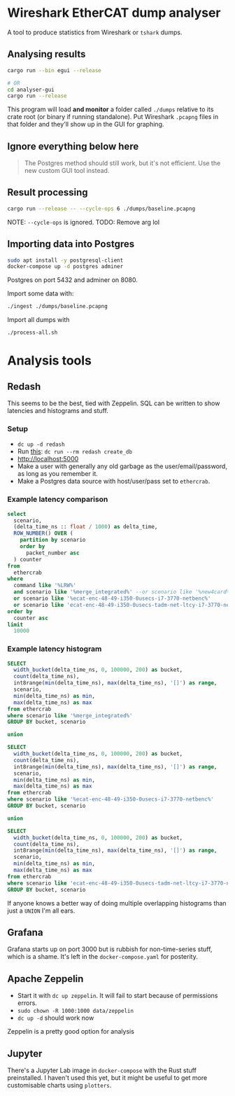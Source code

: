 # Wireshark EtherCAT dump analyser

A tool to produce statistics from Wireshark or `tshark` dumps.

## Analysing results

```bash
cargo run --bin egui --release

# OR
cd analyser-gui
cargo run --release
```

This program will load **and monitor** a folder called `./dumps` relative to its crate root (or
binary if running standalone). Put Wireshark `.pcapng` files in that folder and they'll show up in
the GUI for graphing.

## Ignore everything below here

> The Postgres method should still work, but it's not efficient. Use the new custom GUI tool
> instead.

## Result processing

```bash
cargo run --release -- --cycle-ops 6 ./dumps/baseline.pcapng
```

NOTE: `--cycle-ops` is ignored. TODO: Remove arg lol

## Importing data into Postgres

```bash
sudo apt install -y postgresql-client
docker-compose up -d postgres adminer
```

Postgres on port 5432 and adminer on 8080.

Import some data with:

```bash
./ingest ./dumps/baseline.pcapng
```

Import all dumps with

```bash
./process-all.sh
```

# Analysis tools

## Redash

This seems to be the best, tied with Zeppelin. SQL can be written to show latencies and histograms
and stuff.

### Setup

- `dc up -d redash`
- Run [this](https://github.com/getredash/redash/issues/5591#issuecomment-928050601):
  `dc run --rm redash create_db`
- <http://localhost:5000>
- Make a user with generally any old garbage as the user/email/password, as long as you remember it.
- Make a Postgres data source with host/user/pass set to `ethercrab`.

### Example latency comparison

```sql
select
  scenario,
  (delta_time_ns :: float / 1000) as delta_time,
  ROW_NUMBER() OVER (
    partition by scenario
    order by
      packet_number asc
  ) counter
from
  ethercrab
where
  command like '%LRW%'
  and scenario like '%merge_integrated%' --or scenario like '%new4card%'
  or scenario like '%ecat-enc-48-49-i350-0usecs-i7-3770-netbenc%'
  or scenario like 'ecat-enc-48-49-i350-0usecs-tadm-net-ltcy-i7-3770-netbench'
order by
  counter asc
limit
  10000
```

### Example latency histogram

```sql
SELECT
  width_bucket(delta_time_ns, 0, 100000, 200) as bucket,
  count(delta_time_ns),
  int8range(min(delta_time_ns), max(delta_time_ns), '[]') as range,
  scenario,
  min(delta_time_ns) as min,
  max(delta_time_ns) as max
from ethercrab
where scenario like '%merge_integrated%'
GROUP BY bucket, scenario

union

SELECT
  width_bucket(delta_time_ns, 0, 100000, 200) as bucket,
  count(delta_time_ns),
  int8range(min(delta_time_ns), max(delta_time_ns), '[]') as range,
  scenario,
  min(delta_time_ns) as min,
  max(delta_time_ns) as max
from ethercrab
where scenario like '%ecat-enc-48-49-i350-0usecs-i7-3770-netbenc%'
GROUP BY bucket, scenario

union

SELECT
  width_bucket(delta_time_ns, 0, 100000, 200) as bucket,
  count(delta_time_ns),
  int8range(min(delta_time_ns), max(delta_time_ns), '[]') as range,
  scenario,
  min(delta_time_ns) as min,
  max(delta_time_ns) as max
from ethercrab
where scenario like 'ecat-enc-48-49-i350-0usecs-tadm-net-ltcy-i7-3770-netbench'
GROUP BY bucket, scenario
```

If anyone knows a better way of doing multiple overlapping histograms than just a `UNION` I'm all
ears.

## Grafana

Grafana starts up on port 3000 but is rubbish for non-time-series stuff, which is a shame. It's left
in the `docker-compose.yaml` for posterity.

## Apache Zeppelin

- Start it with `dc up zeppelin`. It will fail to start because of permissions errors.
- `sudo chown -R 1000:1000 data/zeppelin`
- `dc up -d` should work now

Zeppelin is a pretty good option for analysis

## Jupyter

There's a Jupyter Lab image in `docker-compose` with the Rust stuff preinstalled. I haven't used
this yet, but it might be useful to get more customisable charts using `plotters`.
